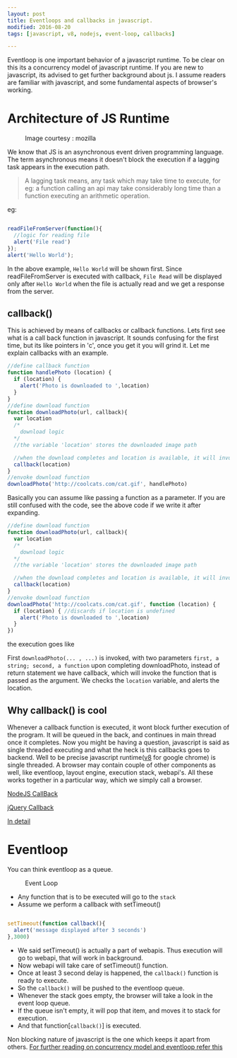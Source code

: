 ```yaml
---
layout: post
title: Eventloops and callbacks in javascript.
modified: 2016-08-20
tags: [javascript, v8, nodejs, event-loop, callbacks]

---
```


Eventloop is one important behavior of a javascript runtime. To be clear on this
its a concurrency model of javascript runtime. If you are new to javascript, its
 advised to get further background about js. I assume readers are familiar with javascript,
and some fundamental aspects of browser's working.


# Architecture of JS Runtime
<figure class="one">
	<a href="https://developer.mozilla.org/files/4617/default.svg"><img src= "https://developer.mozilla.org/files/4617/default.svg" alt=""></a>
	<figcaption>Image courtesy : mozilla</figcaption>
</figure>

We know that JS is an asynchronous event driven programming language. The term
asynchronous means it doesn't block the execution if a lagging task appears in
the execution path.

> A lagging task means, any task which may take time to execute, for eg: a
function calling an api may take considerably long time than a function
executing an arithmetic operation.

eg:

```js

readFileFromServer(function(){
  //logic for reading file
  alert('File read')
});
alert('Hello World');

```

In the above example, `Hello World` will be shown first. Since readFileFromServer
 is executed with callback, `File Read` will be displayed only after `Hello World`
when the file is actually read and we get a response from the server.

## callback()

This is achieved by means of callbacks or callback functions. Lets first see
what is a call back function in javascript. It sounds confusing for the first time,
 but its like pointers in 'c', once you get it you will grind it. Let me explain
 callbacks with an example.

```js
//define callback function
function handlePhoto (location) {
  if (location) {
    alert('Photo is downloaded to ',location)
  }
}
//define download function
function downloadPhoto(url, callback){
  var location
  /*
    download logic
  */
  //the variable 'location' stores the downloaded image path

  //when the download completes and location is available, it will invoke callback fucntion
  callback(location)
}
//envoke download function
downloadPhoto('http://coolcats.com/cat.gif', handlePhoto)
```

Basically you can assume like passing a function as a parameter. If you are
still confused with the code, see the above code if we write it after expanding.

```js
//define download function
function downloadPhoto(url, callback){
  var location
  /*
    download logic
  */
  //the variable 'location' stores the downloaded image path

  //when the download completes and location is available, it will invoke callback fucntion
  callback(location)
}
//envoke download function
downloadPhoto('http://coolcats.com/cat.gif', function (location) {
  if (location) { //discards if location is undefined
    alert('Photo is downloaded to ',location)
  }
})
```
the execution goes like

First `downloadPhoto(... , ...)` is invoked, with two parameters `first, a string;
second, a function` upon completing downloadPhoto, instead of return statement we have callback,
which will invoke the function that is passed as the argument. We checks the
`location` variable, and alerts the location.


## Why callback() is cool

Whenever a callback function is executed, it wont block further execution of the
 program. It will be queued in the back, and continues in main thread once it
 completes. Now you might be having a question, javascript is said as single threaded
 executing and what the heck is this callbacks goes to backend. Well to be precise
 javascript runtime([v8](https://github.com/v8/v8/) for google chrome) is single threaded.
 A browser may contain couple of other components
 as well, like eventloop, layout engine, execution stack, webapi's. All these works
 together in a particular way, which we simply call a browser.

[NodeJS CallBack](http://www.tutorialspoint.com/nodejs/nodejs_callbacks_concept.htm)

[jQuery Callback](http://www.w3schools.com/jquery/jquery_callback.asp)

[In detail](http://callbackhell.com/)

# Eventloop

You can think eventloop as a queue.
<figure class="one">
	<a href="{{site.url}}/img/posts/event-loops/eventloop01.jpg"><img src= "{{site.url}}/img/posts/event-loops/eventloop01.jpg" alt=""></a>
	<figcaption>Event Loop</figcaption>
</figure>

* Any function that is to be executed will go to the `stack`
* Assume we perform a callback with setTimeout()

```js

setTimeout(function callback(){
  alert('message displayed after 3 seconds')
},3000)

```
* We said setTimeout() is actually a part of webapis. Thus execution will go to
webapi, that will work in background.
* Now webapi will take care of setTimeout() function.
* Once at least 3 second delay is happened, the `callback()` function is ready to
execute.
* So the `callback()` will be pushed to the eventloop queue.
* Whenever the stack goes empty, the browser will take a look in the event loop
queue.
* If the queue isn't empty, it will pop that item, and moves it to stack
for execution.
* And that function[`callback()`] is executed.

Non blocking nature of javascript is the one which keeps it apart from others.
[For further reading on concurrency model and eventloop refer this](https://developer.mozilla.org/en/docs/Web/JavaScript/EventLoop)
